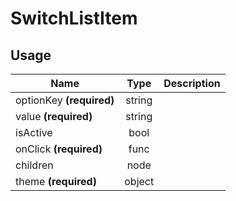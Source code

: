 # SwitchListItem

## Usage
| Name        | Type           | Description  |
| ----------- |:--------------:| ------------:|
|optionKey **(required)**|string|
|value **(required)**|string|
|isActive|bool|
|onClick **(required)**|func|
|children|node|
|theme **(required)**|object|
